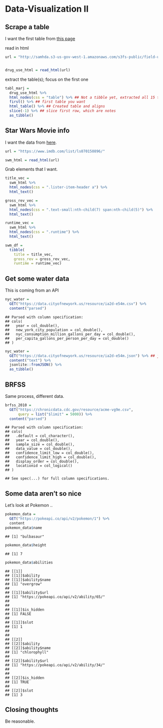 Data-Visualization II
================

## Scrape a table

I want the first table from [this
page](http://samhda.s3-us-gov-west-1.amazonaws.com/s3fs-public/field-uploads/2k15StateFiles/NSDUHsaeShortTermCHG2015.htm)

read in
html

``` r
url = "http://samhda.s3-us-gov-west-1.amazonaws.com/s3fs-public/field-uploads/2k15StateFiles/NSDUHsaeShortTermCHG2015.htm"


drug_use_html = read_html(url)
```

extract the table(s); focus on the first one

``` r
tabl_marj = 
  drug_use_html %>% 
  html_nodes(css = "table") %>% ## Not a tibble yet, extracted all 15 tables 
  first() %>% ## first table you want 
  html_table() %>% ## Created table and aligns
  slice(-1) %>% ## slice first row, which are notes 
  as_tibble()
```

## Star Wars Movie info

I want the data from [here](https://www.imdb.com/list/ls070150896/).

``` r
url = "https://www.imdb.com/list/ls070150896/"

swm_html = read_html(url)
```

Grab elements that I want.

``` r
title_vec = 
  swm_html %>% 
  html_nodes(css = ".lister-item-header a") %>% 
  html_text()

gross_rev_vec = 
  swm_html %>% 
  html_nodes(css = ".text-small:nth-child(7) span:nth-child(5)") %>% 
  html_text()

runtime_vec = 
  swm_html %>% 
  html_nodes(css = ".runtime") %>% 
  html_text() 

swm_df = 
  tibble(
    title = title_vec,
    gross_rev = gross_rev_vec,
    runtime = runtime_vec)
```

## Get some water data

This is coming from an API

``` r
nyc_water = 
  GET("https://data.cityofnewyork.us/resource/ia2d-e54m.csv") %>% 
  content("parsed")
```

    ## Parsed with column specification:
    ## cols(
    ##   year = col_double(),
    ##   new_york_city_population = col_double(),
    ##   nyc_consumption_million_gallons_per_day = col_double(),
    ##   per_capita_gallons_per_person_per_day = col_double()
    ## )

``` r
nyc_water = 
  GET("https://data.cityofnewyork.us/resource/ia2d-e54m.json") %>% ## json file
  content("text") %>% 
  jsonlite::fromJSON() %>% 
  as_tibble()
```

## BRFSS

Same process, different data.

``` r
brfss_2010 = 
  GET("https://chronicdata.cdc.gov/resource/acme-vg9e.csv",
      query = list("$limit" = 5000)) %>% 
  content("parsed")
```

    ## Parsed with column specification:
    ## cols(
    ##   .default = col_character(),
    ##   year = col_double(),
    ##   sample_size = col_double(),
    ##   data_value = col_double(),
    ##   confidence_limit_low = col_double(),
    ##   confidence_limit_high = col_double(),
    ##   display_order = col_double(),
    ##   locationid = col_logical()
    ## )

    ## See spec(...) for full column specifications.

## Some data aren’t so nice

Let’s look at Pokemon ..

``` r
pokemon_data = 
  GET("https://pokeapi.co/api/v2/pokemon/1") %>% 
  content
pokemon_data$name
```

    ## [1] "bulbasaur"

``` r
pokemon_data$height
```

    ## [1] 7

``` r
pokemon_data$abilities
```

    ## [[1]]
    ## [[1]]$ability
    ## [[1]]$ability$name
    ## [1] "overgrow"
    ## 
    ## [[1]]$ability$url
    ## [1] "https://pokeapi.co/api/v2/ability/65/"
    ## 
    ## 
    ## [[1]]$is_hidden
    ## [1] FALSE
    ## 
    ## [[1]]$slot
    ## [1] 1
    ## 
    ## 
    ## [[2]]
    ## [[2]]$ability
    ## [[2]]$ability$name
    ## [1] "chlorophyll"
    ## 
    ## [[2]]$ability$url
    ## [1] "https://pokeapi.co/api/v2/ability/34/"
    ## 
    ## 
    ## [[2]]$is_hidden
    ## [1] TRUE
    ## 
    ## [[2]]$slot
    ## [1] 3

## Closing thoughts

Be reasonable.
